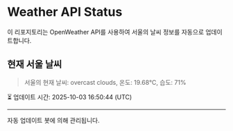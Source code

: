 
# Weather API Status

이 리포지토리는 OpenWeather API를 사용하여 서울의 날씨 정보를 자동으로 업데이트합니다.

## 현재 서울 날씨
> 서울의 현재 날씨: overcast clouds, 온도: 19.68°C, 습도: 71%

⏳ 업데이트 시간: 2025-10-03 16:50:44 (UTC)

---
자동 업데이트 봇에 의해 관리됩니다.
